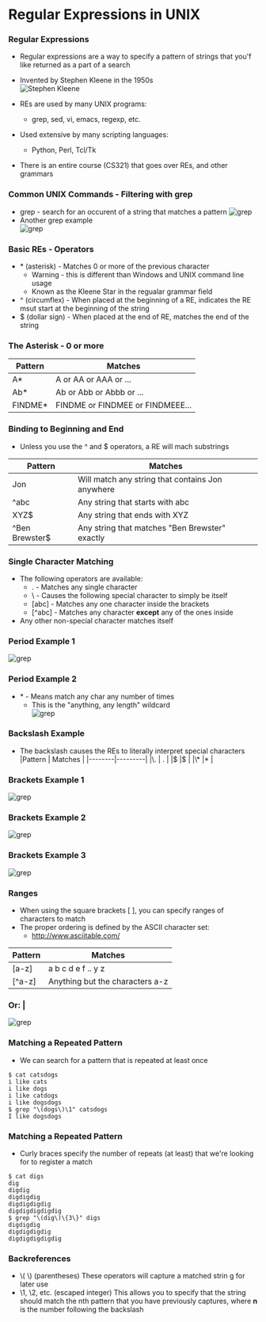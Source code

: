 # Regular Expressions in UNIX

### Regular Expressions
* Regular expressions are a way to specify a pattern of strings that you'f like returned as a part of a search
* Invented by Stephen Kleene in the 1950s  
![Stephen Kleene](/notes/images/image02.png)

* REs are used by many UNIX programs:
  * grep, sed, vi, emacs, regexp, etc.
* Used extensive by many scripting languages:
  * Python, Perl, Tcl/Tk
* There is an entire course (CS321) that goes over REs, and other grammars

### Common UNIX Commands - Filtering with grep
* grep - search for an occurent of a string that matches a pattern
![grep](/notes/images/image03.png)
* Another grep example   
![grep](/notes/images/image04.png)

### Basic REs - Operators
* \* (asterisk) - Matches 0 or more of the previous character
  * Warning - this is different than Windows and UNIX command line usage
  * Known as the Kleene Star in the regualar grammar field
* ^ (circumflex) - When placed at the beginning of a RE, indicates the RE msut start at the beginning of the string
* $ (dollar sign) - When placed at the end of RE, matches the end of the string

### The Asterisk - 0 or more

|Pattern | Matches |
|--------|---------|
|A\*     |A or AA or AAA or ... |
|Ab\*     |Ab or Abb or Abbb or ... |
|FINDME\* | FINDME or FINDMEE or FINDMEEE...|

### Binding to Beginning and End
* Unless you use the ^ and $ operators, a RE will mach substrings

|Pattern | Matches |
|--------|---------|
|Jon | Will match any string that contains Jon anywhere |
|^abc | Any string that starts with abc | 
|XYZ$ | Any string that ends with XYZ |
|^Ben Brewster$ | Any string that matches "Ben Brewster" exactly |

### Single Character Matching 
* The following operators are available:
  *  . - Matches any single character
  *  \ - Causes the following special character to simply be itself
  * [abc] - Matches any one character inside the brackets
  * [^abc] - Matches any character **except** any of the ones inside 
* Any other non-special character matches itself

### Period Example 1
![grep](/notes/images/image05.png)


### Period Example 2
* \* - Means match any char any number of times
  * This is the "anything, any length" wildcard   
![grep](/notes/images/image06.png)

### Backslash Example 
* The backslash causes the REs to literally interpret special characters
|Pattern | Matches |
|--------|---------|
|\\.     | . |
|\$      |$  |
|\\\*    |\* |

### Brackets Example 1
![grep](/notes/images/image07.png)
### Brackets Example 2
![grep](/notes/images/image08.png)
### Brackets Example 3
![grep](/notes/images/image09.png)

### Ranges
* When using the square brackets [ ], you can specify ranges of characters to match
* The proper ordering is defined by the ASCII character set:
  * http://www.asciitable.com/    

|Pattern | Matches |
|--------|---------|
|[a-z] | a b c d e f .. y z|
|[^a-z]| Anything but the characters a-z|

### Or: |   
![grep](/notes/images/image10.png)

### Matching a Repeated Pattern
* We can search for a pattern that is repeated at least once
```
$ cat catsdogs
i like cats
i like dogs
i like catdogs
i like dogsdogs
$ grep "\(dogs\)\1" catsdogs
I like dogsdogs
```

### Matching a Repeated Pattern
* Curly braces specify the number of repeats (at least) that we're looking for to register a match
```
$ cat digs
dig
digdig
digdigdig
digdigdigdig
digdigdigdigdig
$ grep "\(dig\)\{3\}" digs
digdigdig
digdigdigdig
digdigdigdigdig
```
### Backreferences
* \\( \\) (parentheses) These operators will capture a matched strin g for later use
* \\1, \\2, etc. (escaped integer) This allows you to specify that the string should match the nth pattern that you have previously captures, where **n** is the number following the backslash
